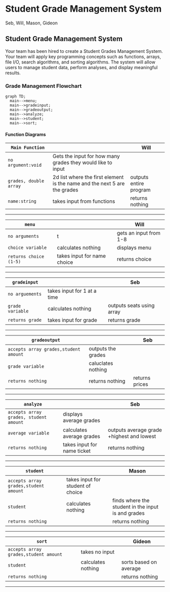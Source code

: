 # Student Grade Management System
Seb, Will, Mason, Gideon

## Student Grade Management System
Your team has been hired to create a Student Grades Management System.  Your team will  apply key programming concepts such as functions, arrays, file I/O, search algorithms, and sorting algorithms. The system will allow users to manage student data, perform analyses, and display meaningful results.

### Grade Management Flowchart
```mermaid
graph TD;
  main-->menu;
  main-->gradeinput;
  main-->gradeoutput;
  main-->analyze;
  main-->student;
  main-->sort;
```

#### Function Diagrams

| `Main Function`   |               |  Will     |
| ------------------ | ------------- | ------------ |
| `no argument:void`    | Gets the input for how many grades they would like to input |              |
| `grades, double array`     | 2d list where the first element is the name and the next 5 are the grades | outputs entire program    |
| `name:string`      | takes input from functions | returns nothing |
***
| `menu`    |               |     Will  |
| ------------------ | ------------- | ------------ |
| `no arguments`    | t  |  gets an input from 1-8            |
| `choice variable`     | calculates nothing  |   displays menu          |
| `returns choice (1-5)`      | takes input for name choice | returns choice |
***
| `gradeinput`    |               |     Seb   |
| ------------------ | ------------- | ------------ |
| `no arguements`    | takes input for 1 at a time  |              |
| `grade variable`     | calculates nothing  | outputs seats using array             |
| `returns grade`      | takes input for grade | returns grade |
***
| `gradeoutput`    |               |     Seb   |
| ------------------ | ------------- | ------------ |
| `accepts array grades,student amount`    |   outputs the grades |              |
| `grade variable`     | caluclates nothing |             |
| `returns nothing`      | returns nothing| returns prices |
***
| `analyze`    |               |     Seb   |
| ------------------ | ------------- | ------------ |
| `accepts array grades, student amount`    | displays average grades |              |
| `average variable`     | calculates average grades  | outputs average grade +highest and lowest            |
| `returns nothing`      | takes input for name ticket | returns nothing |
***
| `student`    |               |     Mason   |
| ------------------ | ------------- | ------------ |
| `accepts array grades,student amount`    | takes input for student of choice  |              |
| `student`     | calculates nothing  | finds where the  student in the input is and grades         |
| `returns nothing`      |  | returns nothing |
***
| `sort`    |               |     Gideon  |
| ------------------ | ------------- | ------------ |
| `accepts array grades,student amount`    | takes no input  |              |
| `student`     | calculates nothing  | sorts based on average         |
| `returns nothing`      |  | returns nothing |
***
